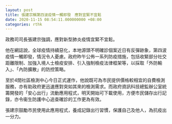 ```yaml
---
layout: post
title: 張建宗稱第四波疫情一觸即發　應對宜緊不宜鬆
date: 2020-11-15 08:54:11.000000000 +08:00
categories: rthk
---
```


政務司司長張建宗強調，應對新型肺炎疫情宜緊不宜鬆。

他在網誌說，全球疫情持續惡化，本地源頭不明確診個案近日有反彈跡象，第四波疫情一觸即發，情況令人憂慮。政府昨午公佈一系列防疫措施，包括收緊部分社交距離限制、加強入境人士檢疫安排、引入強制檢疫法律框架等，以採取「外防輸入」、「內防擴散」的防控策略。

至於4間社區檢測中心今日正式運作，他說既可為市民提供價格較相宜的自費檢測服務，亦有助政府更迅速應對突如其來的檢測需求。而政府資訊科技總監辦公室統籌開發的「安心出行」流動應用程式，明天開始可下載使用，方便市民儲存出行記錄，亦令衞生防護中心追查確診的工作更為有效。

張建宗鼓勵市民使用此應用程式，養成記錄出行習慣，保護自己及他人，為抗疫出一分力。
